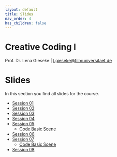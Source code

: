 ```yaml
---
layout: default
title: Slides
nav_order: 4
has_children: false
---
```


# Creative Coding I

Prof. Dr. Lena Gieseke \| l.gieseke@filmuniversitaet.de  
  

# Slides

In this section you find all slides for the course.

* [Session 01](cc1_ws2425_01_slides.html)
* [Session 02](cc1_ws2425_02_slides.html)
* [Session 03](cc1_ws2425_03_slides.html)
* [Session 04](cc1_ws2425_04_slides.html)
* [Session 05](cc1_ws2425_05_slides.html)
    * [Code Basic Scene](../01_sessions/03_space/code/basic_scene.zip)
* [Session 06](cc1_ws2425_06_slides.html)
* [Session 07](cc1_ws2425_07_slides.html)
    * [Code Basic Scene](../01_sessions/05_systems/code/react_basic_example.zip)
* [Session 08](cc1_ws2425_08_slides.html)